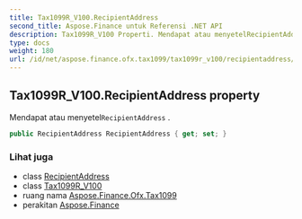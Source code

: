 ```yaml
---
title: Tax1099R_V100.RecipientAddress
second_title: Aspose.Finance untuk Referensi .NET API
description: Tax1099R_V100 Properti. Mendapat atau menyetelRecipientAddress .
type: docs
weight: 180
url: /id/net/aspose.finance.ofx.tax1099/tax1099r_v100/recipientaddress/
---
```

## Tax1099R_V100.RecipientAddress property

Mendapat atau menyetel`RecipientAddress` .

```csharp
public RecipientAddress RecipientAddress { get; set; }
```

### Lihat juga

* class [RecipientAddress](../../recipientaddress/)
* class [Tax1099R_V100](../)
* ruang nama [Aspose.Finance.Ofx.Tax1099](../../tax1099r_v100/)
* perakitan [Aspose.Finance](../../../)


